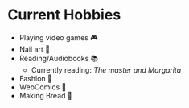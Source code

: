 Current Hobbies
=====
* Playing video games 🎮
* Nail art 💅
* Reading/Audiobooks 📚
    * Currently reading: _The master and Margarita_
* Fashion 💮
* WebComics 📙
* Making Bread 🥖

